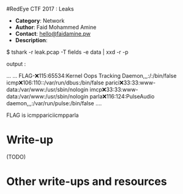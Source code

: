 #RedEye CTF 2017 : Leaks

* **Category**: Network <br>
* **Author**: Faid Mohammed Amine
* **Contact**: hello@faidamine.pw
* **Description**: 

$ tshark  -r  leak.pcap  -T fields -e data | xxd -r -p

output :

...
...
FLAG-:x:115:65534:Kernel Oops Tracking Daemon,,,:/:/bin/false
icmp:x:106:110::/var/run/dbus:/bin/false
parici:x:33:33:www-data:/var/www:/usr/sbin/nologin
imcp:x:33:33:www-data:/var/www:/usr/sbin/nologin
parla:x:116:124:PulseAudio daemon,,,:/var/run/pulse:/bin/false
....

FLAG is icmppariciicmpparla




# Write-up 

(TODO)

# Other write-ups and resources

